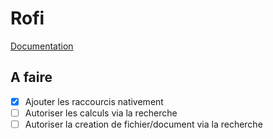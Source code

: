 # Rofi

[Documentation](https://wiki.archlinux.org/title/Rofi)

## A faire

- [x] Ajouter les raccourcis nativement
- [ ] Autoriser les calculs via la recherche
- [ ] Autoriser la creation de fichier/document via la recherche

